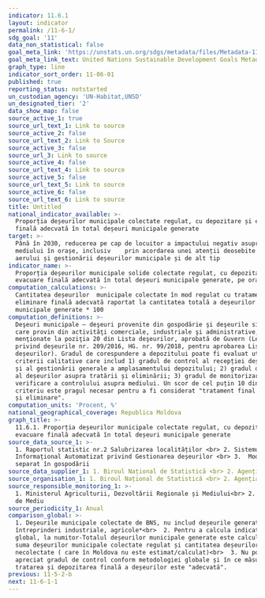 ```yaml
---
indicator: 11.6.1
layout: indicator
permalink: /11-6-1/
sdg_goal: '11'
data_non_statistical: false
goal_meta_link: 'https://unstats.un.org/sdgs/metadata/files/Metadata-11-06-01.pdf'
goal_meta_link_text: United Nations Sustainable Development Goals Metadata (pdf 2066kB)
graph_type: line
indicator_sort_order: 11-06-01
published: true
reporting_status: notstarted
un_custodian_agency: 'UN-Habitat,UNSD'
un_designated_tier: '2'
data_show_map: false
source_active_1: true
source_url_text_1: Link to source
source_active_2: false
source_url_text_2: Link to Source
source_active_3: false
source_url_3: Link to source
source_active_4: false
source_url_text_4: Link to source
source_active_5: false
source_url_text_5: Link to source
source_active_6: false
source_url_text_6: Link to source
title: Untitled
national_indicator_available: >-
  Proporția deșeurilor municipale colectate regulat, cu depozitare și evacuare
  finală adecvată în total deșeuri municipale generate
target: >-
  Până în 2030, reducerea pe cap de locuitor a impactului negativ asupra
  mediului în orașe, inclusiv    prin acordarea unei atenții deosebite calității
  aerului și gestionării deșeurilor municipale și de alt tip
indicator_name: >-
  Proporția deșeurilor municipale solide colectate regulat, cu depozitare și
  evacuare finală adecvată în total deșeuri municipale generate, pe orașe
computation_calculations: >-
  Cantitatea deșeurilor  municipale colectate în mod regulat cu tratament și
  eliminare finală adecvată raportat la cantitatea totală a deșeurilor
  municipale generate * 100
computation_definitions: >-
  Deşeuri municipale – deşeuri provenite din gospodărie şi deşeurile similare
  care provin din activităţi comerciale, industriale şi administrative,
  menţionate la poziţia 20 din Lista deşeurilor, aprobată de Guvern (Legea
  privind deșeurile nr. 209/2016, HG. nr. 99/2018, pentru aprobarea Listei
  deșeurilor). Gradul de corespundere a depozitului poate fi evaluat utilizând
  criterii calitative care includ 1) gradul de control al recepției deșeurilor
  și al gestionării generale a amplasamentului depozitului; 2) gradul de control
  al deșeurilor asupra tratării și eliminării; 3) gradul de monitorizare și
  verificare a controlului asupra mediului. Un scor de cel puțin 10 din fiecare
  criteriu este pragul necesar pentru a fi considerat "tratament final adecvat
  și eliminare".
computation_units: 'Procent, %'
national_geographical_coverage: Republica Moldova
graph_title: >-
  11.6.1. Proporția deșeurilor municipale colectate regulat, cu depozitare și
  evacuare finală adecvată în total deșeuri municipale generate
source_data_source_1: >-
  1. Raportul statistic nr.2 Salubrizarea localităților <br> 2. Sistemul
  Informațional Automatizat privind Gestionarea deșeurilor <br> 3.  Modul
  separat în gospodării
source_data_supplier_1: 1. Biroul Național de Statistică <br> 2. Agenția de Mediu
source_organisation_1: 1. Biroul Național de Statistică <br> 2. Agenția de Mediu
source_responsible_monitoring_1: >-
  1. Ministerul Agriculturii, Dezvoltării Regionale și Mediului<br> 2. Agenția
  de Mediu
source_periodicity_1: Anual
comparison_global: >-
  1. Deșeurile municipale colectate de BNS, nu includ deșeurile generate de
  întreprinderi industriale, agricole*<br>  2. Pentru a calcula indicatorul
  global, la numitor-Totalul deșeurilor municipale generate este calculat din
  suma deșeurilor municipale colectate regulat și cantitatea deșeurilor
  necolectate ( care în Moldova nu este estimat/calculat)<br>  3. Nu poate fi
  apreciat gradul de control conform metodologiei globale și în ce măsură
  tratarea și depozitarea finală a deșeurilor este "adecvată".
previous: 11-5-2-b
next: 11-6-1-1
---
```

